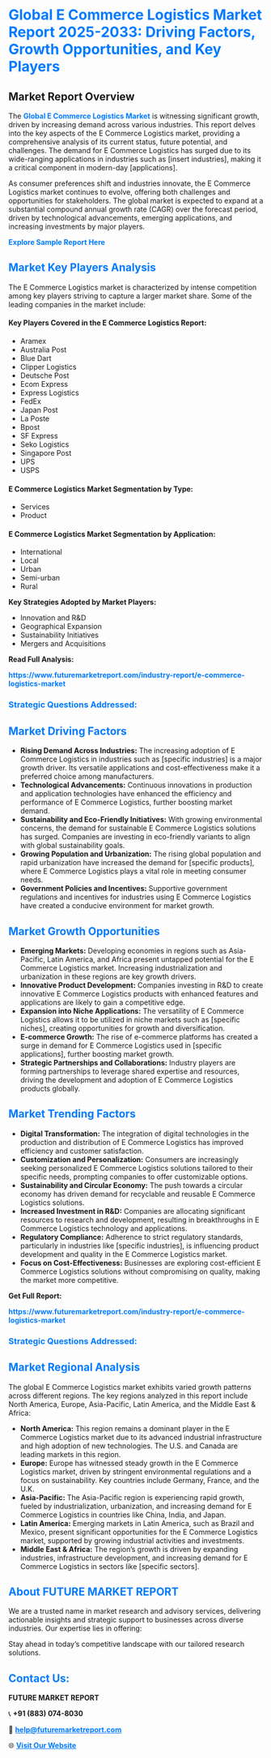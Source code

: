 <h1 style="color: #007BFF;">Global E Commerce Logistics Market Report 2025-2033: Driving Factors, Growth Opportunities, and Key Players</h1>

<section id="overview">
<h2>Market Report Overview</h2>
<p>The <a href="https://www.futuremarketreport.com/industry-report/e-commerce-logistics-market" style="color: #007BFF; text-decoration: none;"><strong>Global E Commerce Logistics Market</strong></a> is witnessing significant growth, driven by increasing demand across various industries. This report delves into the key aspects of the E Commerce Logistics market, providing a comprehensive analysis of its current status, future potential, and challenges. The demand for E Commerce Logistics has surged due to its wide-ranging applications in industries such as [insert industries], making it a critical component in modern-day [applications].</p>
<p>As consumer preferences shift and industries innovate, the E Commerce Logistics market continues to evolve, offering both challenges and opportunities for stakeholders. The global market is expected to expand at a substantial compound annual growth rate (CAGR) over the forecast period, driven by technological advancements, emerging applications, and increasing investments by major players.</p>
</section>

<section id="overview">
<p><a href="https://www.futuremarketreport.com/request-sample/reportId=56869" style="color: #007BFF; text-decoration: none;"><strong>Explore Sample Report Here</strong></a></p>
</section>

<section id="key-players">
<h2 style="color: #007BFF;">Market Key Players Analysis</h2>
<p>The E Commerce Logistics market is characterized by intense competition among key players striving to capture a larger market share. Some of the leading companies in the market include:</p>
<h4>Key Players Covered in the E Commerce Logistics Report:</h4>
<ul><li>Aramex</li><li>Australia Post</li><li>Blue Dart</li><li>Clipper Logistics</li><li>Deutsche Post</li><li>Ecom Express</li><li>Express Logistics</li><li>FedEx</li><li>Japan Post</li><li>La Poste</li><li>Bpost</li><li>SF Express</li><li>Seko Logistics</li><li>Singapore Post</li><li>UPS</li><li>USPS</li></ul>
<h4>E Commerce Logistics Market Segmentation by Type:</h4>
<ul><li>Services</li><li>Product</li></ul>

<h4>E Commerce Logistics Market Segmentation by Application:</h4>
<ul><li>International</li><li>Local</li><li>Urban</li><li>Semi-urban</li><li>Rural</li></ul>
<p><strong>Key Strategies Adopted by Market Players:</strong></p>
<ul>
<li>Innovation and R&D</li>
<li>Geographical Expansion</li>
<li>Sustainability Initiatives</li>
<li>Mergers and Acquisitions</li>
</ul>
</section>

<section>
<p><strong>Read Full Analysis: </strong></p><a href="https://www.futuremarketreport.com/industry-report/e-commerce-logistics-market" style="color: #007BFF; text-decoration: none;"><strong>https://www.futuremarketreport.com/industry-report/e-commerce-logistics-market</strong></a>
<h3 style="color: #007BFF;">Strategic Questions Addressed:</h3>
</section>

<section id="driving-factors">
<h2 style="color: #007BFF;">Market Driving Factors</h2>
<ul>
<li><strong>Rising Demand Across Industries:</strong> The increasing adoption of E Commerce Logistics in industries such as [specific industries] is a major growth driver. Its versatile applications and cost-effectiveness make it a preferred choice among manufacturers.</li>
<li><strong>Technological Advancements:</strong> Continuous innovations in production and application technologies have enhanced the efficiency and performance of E Commerce Logistics, further boosting market demand.</li>
<li><strong>Sustainability and Eco-Friendly Initiatives:</strong> With growing environmental concerns, the demand for sustainable E Commerce Logistics solutions has surged. Companies are investing in eco-friendly variants to align with global sustainability goals.</li>
<li><strong>Growing Population and Urbanization:</strong> The rising global population and rapid urbanization have increased the demand for [specific products], where E Commerce Logistics plays a vital role in meeting consumer needs.</li>
<li><strong>Government Policies and Incentives:</strong> Supportive government regulations and incentives for industries using E Commerce Logistics have created a conducive environment for market growth.</li>
</ul>
</section>

<section id="growth-opportunities">
<h2 style="color: #007BFF;">Market Growth Opportunities</h2>
<ul>
<li><strong>Emerging Markets:</strong> Developing economies in regions such as Asia-Pacific, Latin America, and Africa present untapped potential for the E Commerce Logistics market. Increasing industrialization and urbanization in these regions are key growth drivers.</li>
<li><strong>Innovative Product Development:</strong> Companies investing in R&D to create innovative E Commerce Logistics products with enhanced features and applications are likely to gain a competitive edge.</li>
<li><strong>Expansion into Niche Applications:</strong> The versatility of E Commerce Logistics allows it to be utilized in niche markets such as [specific niches], creating opportunities for growth and diversification.</li>
<li><strong>E-commerce Growth:</strong> The rise of e-commerce platforms has created a surge in demand for E Commerce Logistics used in [specific applications], further boosting market growth.</li>
<li><strong>Strategic Partnerships and Collaborations:</strong> Industry players are forming partnerships to leverage shared expertise and resources, driving the development and adoption of E Commerce Logistics products globally.</li>
</ul>
</section>

<section id="trending-factors">
<h2 style="color: #007BFF;">Market Trending Factors</h2>
<ul>
<li><strong>Digital Transformation:</strong> The integration of digital technologies in the production and distribution of E Commerce Logistics has improved efficiency and customer satisfaction.</li>
<li><strong>Customization and Personalization:</strong> Consumers are increasingly seeking personalized E Commerce Logistics solutions tailored to their specific needs, prompting companies to offer customizable options.</li>
<li><strong>Sustainability and Circular Economy:</strong> The push towards a circular economy has driven demand for recyclable and reusable E Commerce Logistics solutions.</li>
<li><strong>Increased Investment in R&D:</strong> Companies are allocating significant resources to research and development, resulting in breakthroughs in E Commerce Logistics technology and applications.</li>
<li><strong>Regulatory Compliance:</strong> Adherence to strict regulatory standards, particularly in industries like [specific industries], is influencing product development and quality in the E Commerce Logistics market.</li>
<li><strong>Focus on Cost-Effectiveness:</strong> Businesses are exploring cost-efficient E Commerce Logistics solutions without compromising on quality, making the market more competitive.</li>
</ul>
</section>

<section>
<p><strong>Get Full Report: </strong></p><a href="https://www.futuremarketreport.com/industry-report/e-commerce-logistics-market" style="color: #007BFF; text-decoration: none;"><strong>https://www.futuremarketreport.com/industry-report/e-commerce-logistics-market</strong></a>
<h3 style="color: #007BFF;">Strategic Questions Addressed:</h3>
</section>


<section id="regional-analysis">
<h2 style="color: #007BFF;">Market Regional Analysis</h2>
<p>The global E Commerce Logistics market exhibits varied growth patterns across different regions. The key regions analyzed in this report include North America, Europe, Asia-Pacific, Latin America, and the Middle East & Africa:</p>
<ul>
<li><strong>North America:</strong> This region remains a dominant player in the E Commerce Logistics market due to its advanced industrial infrastructure and high adoption of new technologies. The U.S. and Canada are leading markets in this region.</li>
<li><strong>Europe:</strong> Europe has witnessed steady growth in the E Commerce Logistics market, driven by stringent environmental regulations and a focus on sustainability. Key countries include Germany, France, and the U.K.</li>
<li><strong>Asia-Pacific:</strong> The Asia-Pacific region is experiencing rapid growth, fueled by industrialization, urbanization, and increasing demand for E Commerce Logistics in countries like China, India, and Japan.</li>
<li><strong>Latin America:</strong> Emerging markets in Latin America, such as Brazil and Mexico, present significant opportunities for the E Commerce Logistics market, supported by growing industrial activities and investments.</li>
<li><strong>Middle East & Africa:</strong> The region’s growth is driven by expanding industries, infrastructure development, and increasing demand for E Commerce Logistics in sectors like [specific sectors].</li>
</ul>
</section>

<footer>
<h2 style="color: #007BFF;">About FUTURE MARKET REPORT</h2>
<p>We are a trusted name in market research and advisory services, delivering actionable insights and strategic support to businesses across diverse industries. Our expertise lies in offering:</p>

<p>Stay ahead in today’s competitive landscape with our tailored research solutions.</p>

<h2 style="color: #007BFF;">Contact Us:</h2>
<p><strong>FUTURE MARKET REPORT</strong></p>
<p>📞 <strong>+91 (883) 074-8030</strong></p>
<p>📧 <strong><a href="mailto:help@futuremarketreport.com" style="color: #007BFF;">help@futuremarketreport.com</a></strong></p>
<p>🌐 <strong><a href="https://www.futuremarketreport.com/" style="color: #007BFF;">Visit Our Website</a></strong></p>
</footer>